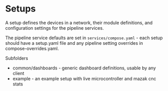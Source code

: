 # Setups

A setup defines the devices in a network, their module definitions, and configuration settings for the pipeline services.

The pipeline service defaults are set in `services/compose.yaml` - each setup should have a setup.yaml file and any pipeline setting overrides in compose-overrides.yaml.

Subfolders

- common/dashboards - generic dashboard definitions, usable by any client
- example - an example setup with live microcontroller and mazak cnc stats
